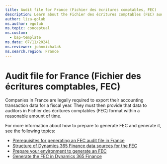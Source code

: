 ```yaml
---
title: Audit file for France (Fichier des écritures comptables, FEC)
description: Learn about the Fichier des écritures comptables (FEC) audit file, and links to topics that explain how to set up an FEC in Microsoft Dynamics 365 Finance.
author: liza-golub
ms.author: egolub
ms.topic: conceptual
ms.custom: 
  - bap-template
ms.date: 07/11/20241
ms.reviewer: johnmichalak
ms.search.region: France
---
```


# Audit file for France (Fichier des écritures comptables, FEC)

Companies in France are legally required to export their accounting transaction data for a fiscal year. They must then provide that data to auditors in Fichier des écritures comptables (FEC) format within a reasonable amount of time.

For more information about how to prepare to generate FEC and generate it, see the following topics:

- [Prerequisites for generating an FEC audit file in France](emea-fra-fec-audit-file-pre-requisites.md)
- [Structure of Dynamics 365 Finance data sources for the FEC](emea-fra-fec-audit-file-structure.md)
- [Prepare your environment to generate an FEC](emea-fra-fec-audit-file-setup.md)
- [Generate the FEC in Dynamics 365 Finance](emea-fra-fec-audit-file-generation.md)
